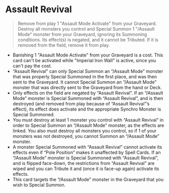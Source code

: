 # Assault Revival

> Remove from play 1 "Assault Mode Activate" from your Graveyard. Destroy all monsters you control and Special Summon 1 "/Assault Mode" monster from your Graveyard, ignoring its Summoning conditions. Its effect(s) is negated, and it cannot be Tributed. If it is removed from the field, remove it from play.

*   Banishing 1 "Assault Mode Activate" from your Graveyard is a cost. This card can't be activated while "Imperial Iron Wall" is active, since you can't pay the cost.
*   “Assault Revival” can only Special Summon an “/Assault Mode” monster that was properly Special Summoned in the first place, and was then sent to the Graveyard. It cannot Special Summon an “/Assault Mode” monster that was directly sent to the Graveyard from the hand or Deck.
*   Only effects on the field are negated by “Assault Revival”. If an “/Assault Mode” monster is Special Summoned with “Assault Revival”, and is then destroyed (and removed from play because of “Assault Revival”’s effect), its effect does activate and the appropriate Synchro Monster is Special Summoned.
*   You must destroy at least 1 monster you control with “Assault Revival” in order to Special Summon an “/Assault Mode” monster, as the effects are linked. You also must destroy all monsters you control, so if 1 of your monsters was not destroyed, you cannot Summon an “/Assault Mode” monster.
*   A monster Special Summoned with “Assault Revival” cannot activate its effects even if “Pole Position” makes it unaffected by Spell Cards. If an “/Assault Mode” monster is Special Summoned with “Assault Revival”, and is flipped face-down, the restrictions from “Assault Revival” are wiped and you can Tribute it and (once it is face-up again) activate its effects.
*   This card targets the “/Assault Mode” monster in the Graveyard that you wish to Special Summon.

